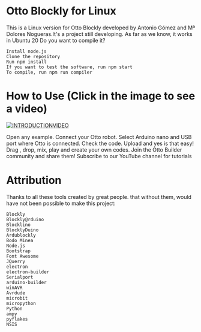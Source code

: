 # Otto Blockly for Linux

This is a Linux version for Otto Blockly developed by Antonio Gómez and Mª Dolores Nogueras.It's a project still developing. As far as we know, it works in Ubuntu 20
Do you want to compile it?

    Install node.js
    Clone the repository
    Run npm install
    If you want to test the software, run npm start
    To compile, run npm run compiler

# How to Use (Click in the image to see a video)

[![INTRODUCTIONVIDEO](https://encrypted-tbn0.gstatic.com/images?q=tbn:ANd9GcT4uJPHaEgVEHAybGQLnQQA7Tn6mFHmsTqLcw&usqp=CAU)](https://youtu.be/chcWxh4Co_c)
 
  Open any example.
    Connect your Otto robot.
    Select Arduino nano and USB port where Otto is connected.
    Check the code.
    Upload and yes is that easy!
    Drag , drop, mix, play and create your own codes.
    Join the Otto Builder community and share them!
    Subscribe to our YouTube channel for tutorials

# Attribution

Thanks to all these tools created by great people. that without them, would have not been possible to make this project:

    Blockly
    Blockly@rduino
    Blocklino
    BlocklyDuino
    Ardublockly
    Bodo Minea
    Node.js
    Bootstrap
    Font Awesome
    JQuerry
    electron
    electron-builder
    Serialport
    arduino-builder
    winAVR
    Avrdude
    microbit
    micropython
    Python
    ampy
    pyflakes
    NSIS
